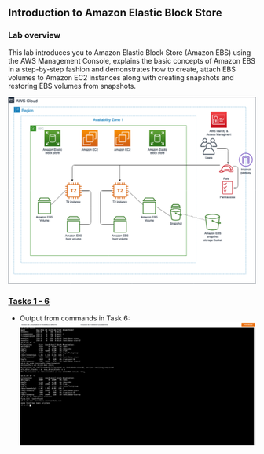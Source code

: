 ## Introduction to Amazon Elastic Block Store

### Lab overview
This lab introduces you to Amazon Elastic Block Store (Amazon EBS) using the AWS Management Console, explains the basic concepts of Amazon EBS in a step-by-step fashion and demonstrates how to create, attach EBS volumes to Amazon EC2 instances along with creating snapshots and restoring EBS volumes from snapshots.

![Diagram](./assets/EBSDiagram.png)


### [Tasks 1 - 6](https://amazon.qwiklabs.com/focuses/55399?catalog_rank=%7B%22rank%22%3A2%2C%22num_filters%22%3A1%2C%22has_search%22%3Afalse%7D&parent=catalog)  

* Output from commands in Task 6:
  ![output](./assets/01.png)